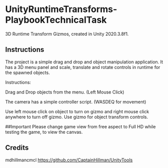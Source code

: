 # UnityRuntimeTransforms-PlaybookTechnicalTask


3D Runtime Transform Gizmos, created in Unity 2020.3.8f1.

## Instructions

The project is a simple drag and drop and object manipulation application. It has a 3D menu panel and scale, translate and rotate controls in runtime for the spawned objects.

Instructions:

Drag and Drop objects from the menu. (Left Mouse Click)

The camera has a simple controller script. (WASDEQ for movement)

Use left mouse click on object to turn on gizmo and right mouse click anywhere to turn off gizmo. Use gizmo for object transform controls.

##Important 
Please change game view from free aspect to Full HD while testing the game, to view the canvas.

## Credits

mdhillmancmcl
https://github.com/CaptainHillman/UnityTools
